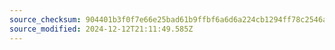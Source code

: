 ```yaml
---
source_checksum: 904401b3f0f7e66e25bad61b9ffbf6a6d6a224cb1294ff78c2546a477a9f4e04
source_modified: 2024-12-12T21:11:49.585Z
---
```


